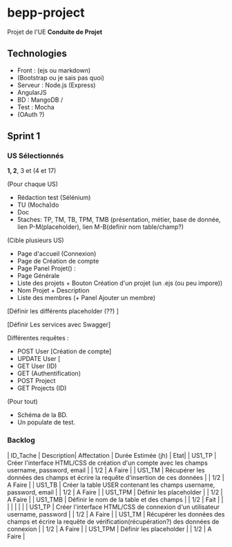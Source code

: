 # bepp-project

Projet de l'UE **Conduite de Projet**

## Technologies

 * Front : (ejs ou markdown)
 * (Bootstrap ou je sais pas quoi)
 * Serveur : Node.js (Express)
 * AngularJS
 * BD : MangoDB / 
 * Test : Mocha
 * (OAuth ?)

## Sprint 1

### US Sélectionnés

**1, 2**, 3 et (4 et 17)

(Pour chaque US)

 * Rédaction test (Sélénium)
 * TU (Mocha)do
 * Doc
 * 5taches: TP, TM, TB, TPM, TMB (présentation, métier, base de donnée, lien P-M(placeholder), lien M-B(definir nom table/champ?)

(Cible plusieurs US)
 * Page d'accueil (Connexion)
 * Page de Création de compte
 * Page Panel Projet() :
 * Page Générale
 * Liste des projets + Bouton Création d'un projet (un .ejs (ou peu impore))
 * Nom Projet + Description
 * Liste des membres (+ Panel Ajouter un membre)

[Définir les différents placeholder (??) ]

[Définir Les services avec Swagger]

Différentes requêtes :
 * POST User [Création de compte]
 * UPDATE User [ 
 * GET User (ID)
 * GET (Authentification)
 * POST Project
 * GET Projects (ID) 


(Pour tout)
 * Schéma de la BD.
 * Un populate de test.

### Backlog

| ID_Tache | Description| Affectation | Durée Estimée (jh) | Etat|
| US1_TP | Créer l'interface HTML/CSS de création d'un compte avec les champs username, password, email |  | 1/2 | A Faire |
| US1_TM | Récupérer les données des champs et écrire la requête d'insertion de ces données |  | 1/2 | A Faire |
| US1_TB | Créer la table USER contenant les champs username, password, email  |  | 1/2 | A Faire |
| US1_TPM | Définir les placeholder |  | 1/2 | A Faire |
| US1_TMB | Définir le nom de la table et des champs |  | 1/2 | Fait |
| | |  |  | |
| US1_TP | Créer l'interface HTML/CSS de connexion d'un utilisateur username, password |  | 1/2 | A Faire |
| US1_TM | Récupérer les données des champs et écrire la requête de vérification(récupération?) des données de connexion |  | 1/2 | A Faire |
| US1_TPM | Définir les placeholder |  | 1/2 | A Faire |
